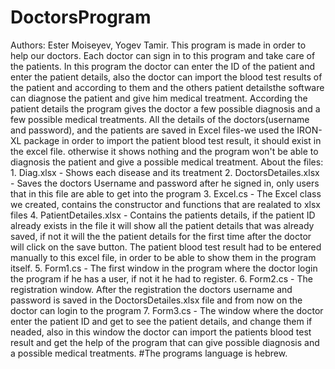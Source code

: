 # DoctorsProgram
Authors: Ester Moiseyev, Yogev Tamir.
This program is made in order to help our doctors.
Each doctor can sign in to this program and take care of the patients.
In this program the doctor can enter the ID of the patient and enter the patient details, also the doctor can import the
blood test results of the patient and according to them and the others patient detailsthe software can diagnose the patient 
and give him medical treatment.
According the patient details the program gives the doctor a few possible diagnosis and a few possible medical treatments.
All the details of the doctors(username and password), and the patients are saved in Excel files-we used the IRON-XL package
in order to import the patient blood test result, it should exist in the excel file. otherwise it shows nothing and the program 
won't be able to diagnosis the patient and give a possible medical treatment.
About the files:
	1. Diag.xlsx - Shows each disease and its treatment
	2. DoctorsDetailes.xlsx - Saves the doctors Username and password after he signed in, only users that in this file are able to get into the program
	3. Excel.cs - The Excel class we created, contains the constructor and functions that are realated to xlsx files
	4. PatientDetailes.xlsx - Contains the patients details, if the patient ID already exists in the file it will show all the patient details that was already saved, 
														if not it will the the patient details for the first time after the doctor will click on the save button. The patient blood test result 
														had to be entered manually to this excel file, in order to be able to show them in the program itself. 
	5. Form1.cs - The first window in the program where the doctor login the program if he has a user, if not it he had to register.
	6. Form2.cs - The registration window. After the registration the doctors username and password is saved in the DoctorsDetailes.xlsx file and from now on the doctor can login to the program
	7. Form3.cs - The window where the doctor enter the patient ID and get to see the patient details, and change them if neaded, also in this window the doctor can import the 
								patients blood test result and get the help of the program that can give possible diagnosis and a possible medical treatments.
	#The programs language is hebrew.							
														
